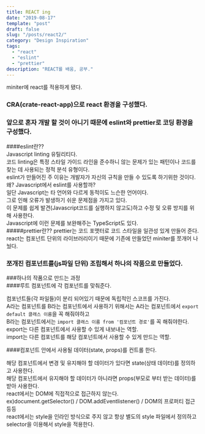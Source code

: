```yaml
---
title: REACT ing
date: "2019-08-17"
template: "post"
draft: false
slug: "/posts/react2/"
category: "Design Inspiration"
tags:
  - "react"
  - "eslint"
  - "prettier"
description: "REACT를 배움, 공부."
---
```


miniter에 react를 적용하게 됐다.

### CRA(crate-react-app)으로 react 환경을 구성했다.

### 앞으로 혼자 개발 할 것이 아니기 때문에 eslint와 prettier로 코딩 환경을 구성했다.

####eslint란??  
Javascript linting 유틸리티다.  
코드 linting은 특정 스타일 가이드 라인을 준수하니 않는 문제가 있는 패턴이나 코드를 찾는 데 사용되는 정적 분석 유형이다.  
eslint가 만들어진 주 이유는 개발자가 자신의 규칙을 만들 수 있도록 하기위한 것이다.  
왜? Javascript에서 eslint를 사용할까?  
일단 Javascript는 타 언어와 다르게 동적이도 느슨한 언어이다.  
그로 인해 오류가 발생하기 쉬운 문제점을 가지고 있다.  
이 문제를 쉽게 발견(Javascript코드를 실행하지 않고도)하고 수정 및
오류 방지를 위해 사용한다.  
Javascript에 이런 문제를 보완해주는 TypeScript도 있다.  
#####prettier란??
prettier는 코드 포맷터로 코드 스타일을 일관성 있게 만들어 준다.
react는 컴포넌트 단위의 라이브러리이기 때문에 기존에 만들었던 miniter를 쪼개어 나눴다.

### 쪼개진 컴포넌트를(js파일 단위) 조립해서 하나의 작품으로 만들었다.

###하나의 작품으로 만드는 과정  
####루트 컴포넌트에 각 컴포넌트를 맞춰준다.

컴포넌트들(각 파일들)이 분리 되어있기 때문에 독립적인 스코프를 가진다.  
A라는 컴포넌트를 B라는 컴포넌트에서 사용하기 위해서는 A라는 컴포넌트에서 `export default 클래스 이름`을 꼭 해줘야하고  
B라는 컴포넌트에서는 `import 클래스 이름 from '컴포넌트 경로'`를 꼭 해줘야한다.  
export는 다른 컴포넌트에서 사용할 수 있게 내보내는 역할.  
import는 다른 컴포넌트를 해당 컴포넌트에서 사용할 수 있게 만드는 역할.

####컴포넌트 안에서 사용될 데이터(state, props)를 컨트롤 한다.

해당 컴포넌트에서 변경 및 유지해야 할 데이터가 있다면 state(상태 데이터)를 정의하고 사용한다.  
해당 컴포넌트에서 유지해야 할 데이터가 아니라면 props(부모로 부터 받는 데이터)를 받아 사용한다.  
react에서는 DOM에 직접적으로 접근하지 않는다.  
ex)document.getSelector() / DOM.addEventlistener() / DOM의 프로퍼티 접근 등등  
react에서는 style을 인라인 방식으로 주지 않고 항상 별도의 style 파일에서 정의하고 selector을 이용해서 style을 적용한다.
